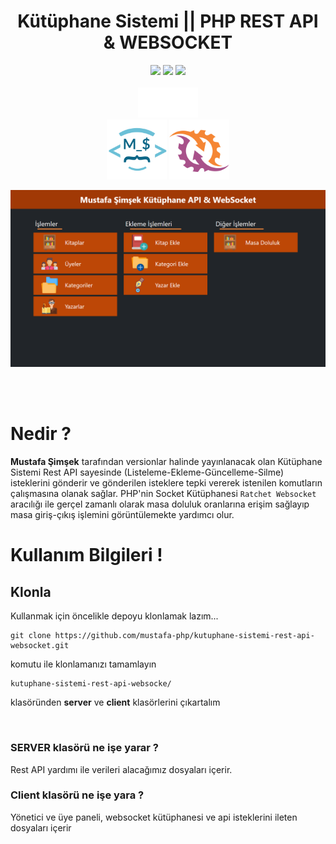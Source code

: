 <div align="center">
<h1>Kütüphane Sistemi || PHP REST API & WEBSOCKET</h1>
<img src="https://img.shields.io/github/license/mustafa-php/kutuphane-sistemi-rest-api-websocket?color=blue&label=Lisans&logo=github">
<img src="https://img.shields.io/badge/version-v1-blue?style=plastic">
<img src="https://img.shields.io/badge/php-v^8.0-blue?style=plastic&logo=php">
</div>
<br>
<div align="center">
<img src="img/php-logo-white.png" style="width: 10vw;" alt="">
</div>

<div align="center">
<img src="img/logo.png" style="width: 10vw;" alt="">
<img src="img/ratchet-logo.png" style="width: 10vw;" alt="">
</div>

!["Kütüphane Sistemi Ekran Görüntüsü"](img/Kütüphane.png)

<br><br>

# Nedir ?

**Mustafa Şimşek** tarafından versionlar halinde yayınlanacak olan Kütüphane Sistemi Rest API sayesinde (Listeleme-Ekleme-Güncelleme-Silme) isteklerini gönderir
ve gönderilen isteklere tepki vererek istenilen komutların çalışmasına olanak sağlar. PHP'nin Socket Kütüphanesi ``Ratchet Websocket`` aracılığı ile gerçel zamanlı olarak masa doluluk oranlarına erişim sağlayıp masa giriş-çıkış işlemini görüntülemekte yardımcı olur.

# Kullanım Bilgileri !

## Klonla

Kullanmak için öncelikle depoyu klonlamak lazım...

    git clone https://github.com/mustafa-php/kutuphane-sistemi-rest-api-websocket.git
    
komutu ile klonlamanızı tamamlayın

    kutuphane-sistemi-rest-api-websocke/ 
    
klasöründen **server** ve **client** klasörlerini çıkartalım

<br>

### SERVER klasörü ne işe yarar ?

Rest API yardımı ile verileri alacağımız dosyaları içerir.

### Client klasörü ne işe yara ?

Yönetici ve üye paneli, websocket kütüphanesi ve api isteklerini ileten dosyaları içerir
